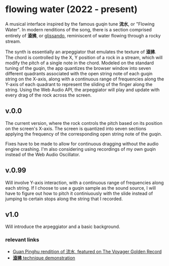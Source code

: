 # flowing water (2022 - present)

A musical interface inspired by the famous guqin tune **流水**, or "Flowing Water". In modern renditions of the song, there is a
section comprised entirely of **滾拂**, or
[glissando](https://www.youtube.com/watch?v=B8F0G4QEQYg&t=224s), reminiscent of water flowing through a rocky stream.

The synth is essentially an arpeggiator that emulates the texture of
**滾拂**. The chord is controlled by the X, Y position
of a rock in a stream, which will modify the pitch of a single note in the chord. Modeled on the standard tuning of the guqin, the app quantizes the browser window into seven different quadrants associated with the open string note of each guqin string on the X-axis, along with a continuous range of frequencies along the Y-axis of each quadrant to represent the sliding of the finger along the string. Using the Web Audio API, the arpeggiator will play and update with every drag of the rock across the screen.

## v.0.0

The current version, where the rock controls the pitch based on its position on the screen's X-axis. The screen is quantized into seven sections applying the frequency of the corresponding open string note of the guqin.

Fixes have to be made to allow for continuous dragging without the audio engine crashing. I'm also considering using recordings of my own guqin instead of the Web Audio Oscillator.

## v.0.99

Will involve Y-axis interaction, with a
continuous range of frequencies along each string. If I choose to use a guqin sample as the sound source, I will have to figure out how to pitch it continiuously with the slide instead of jumping to certain stops along the string that I recorded.

## v1.0

Will introduce the arpeggiator and a basic background.

### relevant links

- [Guan Pinghu rendition of 流水, featured on The Voyager Golden Record](https://www.youtube.com/watch?v=YHVt-xAaq-4)
- [**滾拂** technique demonstration](https://www.youtube.com/watch?v=84rCZPIMjxM&ab_channel=PeiyouChang)
